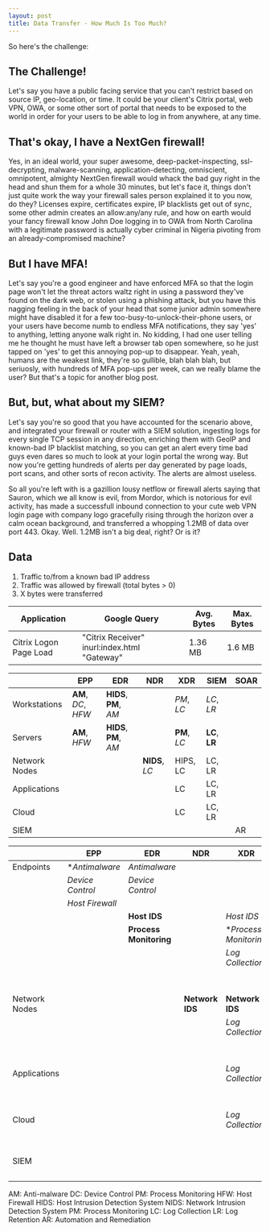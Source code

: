 ```yaml
---
layout: post
title: Data Transfer - How Much Is Too Much?
---
```


So here's the challenge:

## The Challenge!
Let's say you have a public facing service that you can't restrict based on source IP, geo-location, or time. It could be your client's Citrix portal, web VPN, OWA, or some other sort of portal that needs to be exposed to the world in order for your users to be able to log in from anywhere, at any time.

## That's okay, I have a NextGen firewall!
Yes, in an ideal world, your super awesome, deep-packet-inspecting, ssl-decrypting, malware-scanning, application-detecting, omniscient, omnipotent, almighty NextGen firewall would whack the bad guy right in the head and shun them for a whole 30 minutes, but let's face it, things don't just quite work the way your firewall sales person explained it to you now, do they? Licenses expire, certificates expire, IP blacklists get out of sync, some other admin creates an allow:any/any rule, and how on earth would your fancy firewall know John Doe logging in to OWA from North Carolina with a legitimate password is actually cyber criminal in Nigeria pivoting from an already-compromised machine?  

## But I have MFA!
Let's say you're a good engineer and have enforced MFA so that the login page won't let the threat actors waltz right in using a password they've found on the dark web, or stolen using a phishing attack, but you have this nagging feeling in the back of your head that some junior admin somewhere might have disabled it for a few too-busy-to-unlock-their-phone users, or your users have become numb to endless MFA notifications, they say 'yes' to anything, letting anyone walk right in. No kidding, I had one user telling me he thought he must have left a browser tab open somewhere, so he just tapped on 'yes' to get this annoying pop-up to disappear. Yeah, yeah, humans are the weakest link, they're so gullible, blah blah blah, but seriuosly, with hundreds of MFA pop-ups per week, can we really blame the user? But that's a topic for another blog post.

## But, but, what about my SIEM?
Let's say you're so good that you have accounted for the scenario above, and integrated your firewall or router with a SIEM solution, ingesting logs for every single TCP session in any direction, enriching them with GeoIP and known-bad IP blacklist matching, so you can get an alert every time bad guys even dares so much to look at your login portal the wrong way. But now you're getting hundreds of alerts per day generated by page loads, port scans, and other sorts of recon activity. The alerts are almost useless.

So all you're left with is a gazillion lousy netflow or firewall alerts saying that Sauron, which we all know is evil, from Mordor, which is notorious for evil activity, has made a successfull inbound connection to your cute web VPN login page with company logo gracefully rising through the horizon over a calm ocean background, and transferred a whopping 1.2MB of data over port 443. Okay. Well. 1.2MB isn't a big deal, right? Or is it? 

## Data

1. Traffic to/from a known bad IP address
2. Traffic was allowed by firewall (total bytes > 0)
3. X bytes were transferred



| Application      | Google Query | Avg. Bytes | Max. Bytes | 
| ----------- | ----------- | ------------- | -------- |
| Citrix Logon Page Load      | "Citrix Receiver" inurl:index.html "Gateway" |  1.36 MB | 1.6 MB |





|               | EPP                 | EDR                    | NDR            | XDR          | SIEM             | SOAR |
| ---           | ---                 | ---                    | ---            | ---          | ---              | ---  |
| Workstations  | **AM**, *DC*, *HFW* | **HIDS**, **PM**, *AM* |                | *PM*, *LC*   | *LC*, *LR*       |      |
| Servers       | **AM**, *HFW*       | **HIDS**, **PM**, *AM* |                | **PM**, *LC* | **LC**, **LR**   |      |
| Network Nodes |                     |                        | **NIDS**, *LC* |  HIPS, LC     | LC, LR   |      |
| Applications  |             |          |          |  LC         | LC, LR   |      |
| Cloud         |             |          |          |  LC         | LC, LR   |      |
| SIEM          |             |          |          |             |          | AR   |




|               | EPP                 | EDR                    | NDR             | XDR                   | SIEM                 | SOAR |
| ---           | ---                 | ---                    | ---             | ---                   | ---                  | ---  |
| Endpoints     | **Antimalware*      | *Antimalware*          |                 |                       |                      |      |
|               | *Device Control*    | *Device Control*       |                 |                       |                      |      |
|               | *Host Firewall*     |                        |                 |                       |                      |      | 
|               |                     | **Host IDS**           |                 | *Host IDS*            | *Host IDS*           |      |
|               |                     | **Process Monitoring** |                 | **Process Monitoring* | *Process Monitoring* |      |
|               |                     |                        |                 | *Log Collection*      | **Log Collection**   |      |
|               |                     |                        |                 |                       | **Log Retention**    |      |
| Network Nodes |                     |                        | **Network IDS** | **Network IDS**       | *Network IDS*        |      |
|               |                     |                        |                 | *Log Collection*      | **Log Collection**   |      |
|               |                     |                        |                 |                       | **Log Retention**    |      |
| Applications  |                     |                        |                 | *Log Collection*      | **Log Collection**   |      |
|               |                     |                        |                 |                       | **Log Retention**    |      |
| Cloud         |                     |                        |                 | *Log Collection*      | **Log Collection**   |      |
|               |                     |                        |                 |                       | **Log Retention**    |      |
| SIEM          |                     |                        |                 |                       | **Automation**       |      |
|               |                     |                        |                 |                       | **Orchestration**    |      |




AM: Anti-malware
DC: Device Control
PM: Process Monitoring
HFW: Host Firewall
HIDS: Host Intrusion Detection System
NIDS: Network Intrusion Detection System
PM: Process Monitoring
LC: Log Collection
LR: Log Retention
AR: Automation and Remediation
